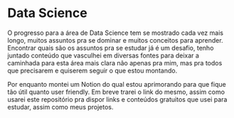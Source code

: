 # Data Science

O progresso para a área de Data Science tem se mostrado cada vez mais longo, muitos assuntos pra se dominar e muitos conceitos para aprender. Encontrar quais são os assuntos pra se estudar já é um desafio, tenho juntado conteúdo que vasculhei em diversas fontes para deixar a caminhada para esta área mais clara não apenas pra mim, mas pra todos que precisarem e quiserem seguir o que estou montando.

Por enquanto montei um Notion do qual estou aprimorando para que fique tão útil quanto user friendly. Em breve trarei o link do mesmo, assim como usarei este repositório pra dispor links e conteúdos gratuitos que usei para estudar, assim como meus projetos.
